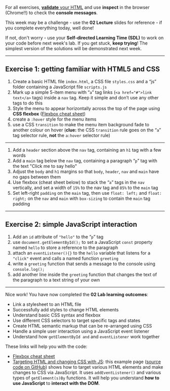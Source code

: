 For all exercises, [**validate** your HTML](https://validator.w3.org/) and use **inspect** in the browser (Chrome!!) to check the **console messages**.

This week may be a challenge - use the **02 Lecture** slides for reference - if you complete everything today, well done!

If not, don't worry - use your **Self-directed Learning Time (SDL)** to work on your code before next week's lab. If you get stuck, **keep trying**! The simplest version of the solutions will be demonstrated next week.

---

## Exercise 1: getting familiar with HTML5 and CSS

1.  Create a basic HTML file `index.html`, a CSS file `styles.css` and a “js” folder containing a JavaScript file `scripts.js`
2.  Mark up a simple 5-item menu with “`a`” tag links (`<a href="#">link text</a>` tags) inside a `nav` tag. Keep it simple and don’t use any other tags to do this
3.  Style the menu to appear horizontally across the top of the page using **CSS flexbox** ([Flexbox cheat sheet](http://flexbox.malven.co/))
4.  create a `:hover` style for the menu items
5.  use a CSS `transition` to make the menu item background fade to another colour on hover (**clue:** the CSS `transition` rule goes on the “`a`” tag selector rule, **not** the `a:hover` selector rule)

---

1.  Add a `header` section above the `nav` tag, containing an `h1` tag with a few words
2.  Add a `main` tag below the `nav` tag, containing a paragraph “`p`” tag with the text "Click me to say hello"
3.  Adjust the `body` and `h1` margins so that `body`, `header`, `nav` and `main` have no gaps between them
4.  Use flexbox (cheat sheet below) to stack the “`a`” tags in the `nav` vertically, and set a width of `15%` to the nav tag and `85%` to the `main` tag
5.  Set left-right `padding` on the `main` tag, then use `float: left;` and `float: right;` on the `nav` and `main` with `box-sizing` to contain the `main` tag padding

---

## Exercise 2: simple JavaScript interaction

1.  Add an `id` attribute of `"hello"` to the “`p`” tag
2.  use `document.getElementById();` to set a JavaScript `const` property named `hello` to store a reference to the paragraph
3.  attach an `eventListener(){}` to the `hello` variable that listens for a `"click"` event and calls a named function `greeting`
4.  write a `greeting` function that sends a message to the console using `console.log();`
5.  add another line inside the `greeting` function that changes the text of the paragraph to a text string of your own

---

Nice work! You have now completed the **02 Lab learning outcomes**:

- Link a stylesheet to an HTML file
- Successfully add styles to change HTML elements
- Understand basic CSS syntax and flexbox
- Use different CSS selectors to target specific tags and states
- Create HTML semantic markup that can be re-arranged using CSS
- Handle a simple user interaction using a JavaScript event listener
- Understand how `getElementById and` and `eventListener` work together

These links will help you with the code:

- [Flexbox cheat sheet](http://flexbox.malven.co/)
- [Targeting HTML and changing CSS with JS](https://ctec3905.github.io/js-get-elements/): this example page ([source code on GitHub](https://github.com/CTEC3905/js-get-elements)) shows how to target various HTML elements and make changes to CSS via JavaScript. It uses `addEventListener()` and various types of `getElement(s)By` functions. It will help you understand **how to use JavaScript** to **interact with the DOM**.
